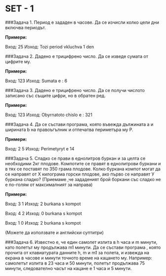 SET - 1
=========

###Задача 1.
Период е зададен в часове. Да се изчисли колко цели дни включва периодът. 

**Примери:**

Вход: 25
Изход: Tozi period vkluchva 1 den

###Задача 2.
Дадено е трицифрено число. Да се изведе сумата от цифрите му. 

**Примери:**

Вход: 123
Изход: Sumata e : 6

###Задача 3.
Дадено е трицифрено число. Да се получи числото записано със същите цифри, но в обратен ред.

**Примери:**

Вход: 123
Изход: Obyrnatoto chislo e : 321

###Задача 4.
Да се състави програма, която въвежда дължината a и ширината b на правоъгълник и отпечатва периметъра му P. 

**Примери:**

Вход: 2 5
Изход: Perimetyryt e 14

###Задача 5.
Сладко се прави в еднолитров буркан и за целта се необходими 2кг плодове. Компотите се правят в еднолитрови буркани и в тях се поставят по 350 грама плодове. Колко буркана компот могат да се направят от Х килограма горски плодове, ако първо се направят У буркана сладко? 
(Приемаме ,че зададеният брой боркани със сладко не е по-голям от максималният за направа)

**Примери:**

Вход: 3 1
Изход: 2 burkana s kompot

Вход: 4 2
Изход: 0 burkana s kompot

Вход: 1 0
Изход: 2 burkana s kompot

(Можете да използвате и английски суптитри)

###Задача 6.
Известно е, че един самолет излита в h часа и m минути, като полетът му продължава m1 минути. Да се състави програма , която прочита от клавиатурата данните h, m и m1 за полета, и извежда на екрана в часове и минути точното време на кацането му. 
Например: самолетът излита в 23 часа и 50 минути, полетът продължава 75 минути, следователно часът на кацане е 1 часа и 5 минути. 
